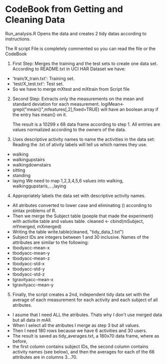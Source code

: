 CodeBook from Getting and Cleaning Data
==========================
Run_analysis.R Opens the data and creates 2 tidy datas according to instructions.

The R script File is completely commented so you can read the file or the CodeBook

1. First Step: Merges the training and the test sets to create one data set.
According to README.txt in UCI HAR Dataset we have:
 - 'train/X_train.txt': Training set.
 - 'test/X_test.txt':   Test set.
 - So we have to merge mXtest and mXtrain from Script file

2. Second Step: Extracts only the measurements on the mean and standard deviation for each measurement. 
	logiMean<-grepl("mean()",mfeatures[,2],fixed=TRUE) will have an boolean array if the entry has mean() on it.
	
	The result is a 10299 x 68 data frame according to step 1.
	All entries are values normalized according to the owners of the data.

3. Uses descriptive activity names to name the activities in the data set:
   Reading the .txt of ativity labels will tell us which names they use.
 - walking
 - walkingupstairs
 - walkingdownstairs
 - sitting
 - standing
 - laying
 We need to map 1,2,3,4,5,6 values into walking, walkinggupstaris,...,laying
	
4. Appropriately labels the data set with descriptive activity names. 
 - All atributes converted to lower case and eliminating () according to sintax problems of R.
 - Then we merge the Subject table (poeple that made the experiment) with activitie table and values table.
   cleaned <- cbind(mSubject, mYmerged, mXmerged)
 - Writing the table
   write.table(cleaned, "tidy_data_1.txt")
 - Subject IDs are integers between 1 and 30 inclusive.
Names of the attributes are similar to the following:
 - tbodyacc-mean-x 
 - tbodyacc-mean-y 
 - tbodyacc-mean-z 
 - tbodyacc-std-x 
 - tbodyacc-std-y 
 - tbodyacc-std-z 
 - tgravityacc-mean-x 
 - tgravityacc-mean-y
	
5. Finally, the script creates a 2nd, independent tidy data set with the average
 of each measurement for each activity and each subject of all atributes.
 - I asume that I need ALL the atributes. Thats why I don't use merged data but all data in mAll.
 - When I select all the atributes I merge as step 3 but all values.
 - Then I need 180 rows because we have 6 activities and 30 users.
 - The result is saved as tidy_averages.txt, a 180x70 data frame, where as before,
  - the first column contains subject IDs, the second column contains activity names (see below),
and then the averages for each of the 66 attributes are in columns 3...70.

